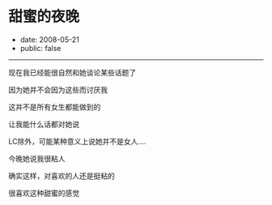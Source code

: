 # 甜蜜的夜晚

- date: 2008-05-21
- public: false

--------------------------


现在我已经能很自然和她谈论某些话题了

因为她并不会因为这些而讨厌我

这并不是所有女生都能做到的

让我能什么话都对她说

LC除外，可能某种意义上说她并不是女人....


今晚她说我很粘人

确实这样，对喜欢的人还是挺粘的

很喜欢这种甜蜜的感觉
